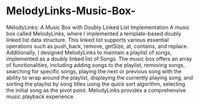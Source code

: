 # MelodyLinks-Music-Box-
MelodyLinks: A Music Box with Doubly Linked List Implementation
A music box called MelodyLinks, where I implemented a template-based doubly linked list data structure. This linked list supports various essential operations such as push_back, remove, getSize, at, contains, and replace. Additionally, I designed MelodyLinks to maintain a playlist of songs, implemented as a doubly linked list of Songs. The music box offers an array of functionalities, including adding songs to the playlist, removing songs, searching for specific songs, playing the next or previous song with the ability to wrap around the playlist, displaying the currently playing song, and sorting the playlist by song titles using the quick sort algorithm, selecting the initial song as the pivot point. 
MelodyLinks provides a comprehensive music playback experience.
